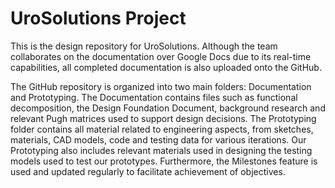 # UroSolutions Project

This is the design repository for UroSolutions. Although the team collaborates on the documentation over Google Docs due to its real-time capabilities, all completed documentation is also uploaded onto the GitHub. 

The GitHub repository is organized into two main folders: Documentation and Prototyping. The Documentation contains files such as functional decomposition, the Design Foundation Document, background research and relevant Pugh matrices used to support design decisions. The Prototyping folder contains all material related to engineering aspects, from sketches, materials, CAD models, code and testing data for various iterations. Our Prototyping also includes relevant materials used in designing the testing models used to test our prototypes. Furthermore, the Milestones feature is used and updated regularly to facilitate achievement of objectives.
